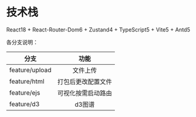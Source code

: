 # 技术栈 

React18 + React-Router-Dom6 + Zustand4 + TypeScript5 + Vite5 + Antd5

各分支说明：

分支|功能|
---|:--:|
feature/upload| 文件上传
feature/html| 打包后更改配置文件|
feature/ejs| 可视化按需启动路由
feature/d3| d3图谱 
